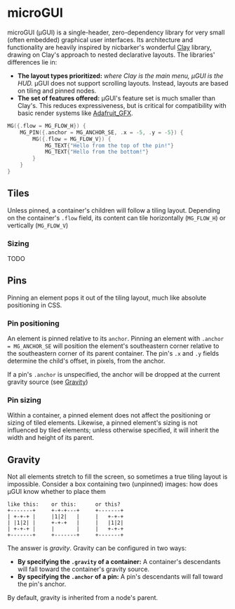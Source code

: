 # microGUI

microGUI (µGUI) is a single-header, zero-dependency library for very small (often embedded) graphical user interfaces. Its architecture and functionality are heavily inspired by nicbarker's wonderful [Clay](https://github.com/nicbarker/clay/tree/main) library, drawing on Clay's approach to nested declarative layouts. The libraries' differences lie in: 

- **The layout types prioritized:** *where Clay is the main menu, µGUI is the HUD.* µGUI does not support scrolling layouts. Instead, layouts are based on tiling and pinned nodes. 
- **The set of features offered:** µGUI's feature set is much smaller than Clay's. This reduces expressiveness, but is critical for compatibility with basic render systems like [Adafruit_GFX](https://github.com/adafruit/Adafruit-GFX-Library).

``` c
MG({.flow = MG_FLOW_H}) {
    MG_PIN({.anchor = MG_ANCHOR_SE, .x = -5, .y = -5}) {
        MG({.flow = MG_FLOW_V}) {
            MG_TEXT{"Hello from the top of the pin!"}
            MG_TEXT{"Hello from the bottom!"}
        }
    }
}
```

<!-- TODO insert example image -->

## Tiles

Unless pinned, a container's children will follow a tiling layout. Depending on the container's `.flow` field, its content can tile horizontally (`MG_FLOW_H`) or vertically (`MG_FLOW_V`)

### Sizing
TODO
<!--
MG_SIZING_PX(px: uint32_t)
MG_SIZING_GROW(proportion: uint32_t)
MG_SIZING_PERCENT(percent: double)
-->

## Pins
Pinning an element pops it out of the tiling layout, much like absolute positioning in CSS. 

### Pin positioning
An element is pinned relative to its `anchor`. Pinning an element with `.anchor = MG_ANCHOR_SE` will position the element's southeastern corner relative to the southeastern corner of its parent container. The pin's `.x` and `.y` fields determine the child's offset, in pixels, from the anchor. 

If a pin's `.anchor` is unspecified, the anchor will be dropped at the current gravity source (see [Gravity](#gravity))

### Pin sizing
Within a container, a pinned element does not affect the positioning or sizing of tiled elements. Likewise, a pinned element's sizing is not influenced by tiled elements; unless otherwise specified, it will inherit the width and height of its parent.

## Gravity
Not all elements stretch to fill the screen, so sometimes a true tiling layout is impossible. Consider a box containing two (unpinned) images: how does µGUI know whether to place them

```
like this:    or this:      or this?
+-------+     +-+-+---+     +-------+
| +-+-+ |     |1|2|   |     |   +-+-+
| |1|2| |     +-+-+   |     |   |1|2|
| +-+-+ |     |       |     |   +-+-+
+-------+     +-------+     +-------+
```

The answer is *gravity*. Gravity can be configured in two ways:

- **By specifying the `.gravity` of a container:** A container's descendants will fall toward the container's gravity source.
- **By specifying the `.anchor` of a pin:** A pin's descendants will fall toward the pin's anchor.

By default, gravity is inherited from a node's parent.
